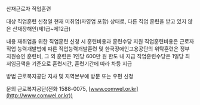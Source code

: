 산재근로자 직업훈련

대상
직업훈련 신청일 현재 미취업(자영업 포함) 상태로, 다른 직업 훈련을 받고 있지 않은 산재장해인(제1급~제12급)

내용
재취업을 위한 직업훈련 신청 시 훈련비용과 훈련수당 지원
직업훈련비용은 근로자직업 능력개발법에 따른 직업능력개발훈련 및 한국장애인고용공단의 위탁훈련은 정부지원승인 훈련비, 그 외 훈련은 1인당 600만 원 한도 내 지급
직업훈련수당은 1일당 최저임금액을 기준으로 훈련시간, 훈련기간에 따라 차등 지급

방법
근로복지공단 지사 및 지역본부에 방문 또는 우편 신청

문의
근로복지공단(전화 1588-0075, [www.comwel.or.kr](http://www.comwel.or.kr))
